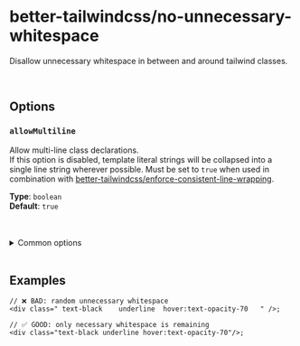 # better-tailwindcss/no-unnecessary-whitespace

Disallow unnecessary whitespace in between and around tailwind classes.

<br/>

## Options

### `allowMultiline`

  Allow multi-line class declarations.  
  If this option is disabled, template literal strings will be collapsed into a single line string wherever possible. Must be set to `true` when used in combination with [better-tailwindcss/enforce-consistent-line-wrapping](./enforce-consistent-line-wrapping.md).  
  
  **Type**: `boolean`  
  **Default**: `true`

<br/>

<br/>

<details>
  <summary>Common options</summary>

  <br/>

  These options are common to all rules and can also be set globally via the [`settings` object](../settings/settings.md).

  <br/>

### `attributes`

  The name of the attribute that contains the tailwind classes.  

  **Type**: Array of [Matchers](../configuration/advanced.md)  
  **Default**: [Name](../configuration/advanced.md#name-based-matching) for `"class"` and [strings Matcher](../configuration/advanced.md#types-of-matchers) for `"class", "className"`

  <br/>

### `callees`

  List of function names which arguments should also get linted.
  
  **Type**: Array of [Matchers](../configuration/advanced.md)  
  **Default**: [Matchers](../configuration/advanced.md#types-of-matchers) for `"cc", "clb", "clsx", "cn", "cnb", "ctl", "cva", "cx", "dcnb", "objstr", "tv", "twJoin", "twMerge"`

  <br/>

### `variables`

  List of variable names whose initializer should also get linted.  
  
  **Type**: Array of [Matchers](../configuration/advanced.md)  
  **Default**:  [strings Matcher](../configuration/advanced.md#types-of-matchers) for `"className", "classNames", "classes", "style", "styles"`

  <br/>

### `tags`

  List of template literal tag names whose content should get linted.  
  
  **Type**: Array of [Matchers](../configuration/advanced.md)  
  **Default**: None

  Note: When using the `tags` option, it is recommended to use the [strings Matcher](../configuration/advanced.md#types-of-matchers) for your tag names. This will ensure that nested expressions get linted correctly.

</details>

<br/>

## Examples

```tsx
// ❌ BAD: random unnecessary whitespace
<div class=" text-black    underline  hover:text-opacity-70   " />;
```

```tsx
// ✅ GOOD: only necessary whitespace is remaining
<div class="text-black underline hover:text-opacity-70"/>;
```
